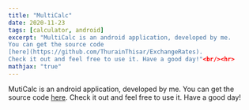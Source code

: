 ```yaml
---
title: "MultiCalc"
date: 2020-11-23
tags: [calculator, android]
excerpt: "MultiCalc is an android application, developed by me.
You can get the source code 
[here](https://github.com/ThurainThisar/ExchangeRates).
Check it out and feel free to use it. Have a good day!"<br/><hr>
mathjax: "true"
---
```


MutiCalc is an android application, developed by me.
You can get the source code 
[here](https://github.com/ThurainThisar/ExchangeRates).
Check it out and feel free to use it. Have a good day!
